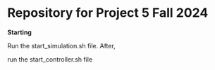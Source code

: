 # Repository for Project 5 Fall 2024

**Starting**

Run the start_simulation.sh file. After,







run the start_controller.sh file

